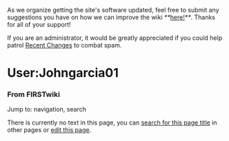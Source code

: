 As we organize getting the site's software updated, feel free to submit any
suggestions you have on how we can improve the wiki
_**_[here!](/index.php/User:Hallry/Suggestions "User:Hallry/Suggestions"
)_**_. Thanks for all of your support!

If you are an administrator, it would be greatly appreciated if you could help
patrol [Recent Changes](/index.php/Special:Recentchanges
"Special:Recentchanges" ) to combat spam.

# User:Johngarcia01

### From FIRSTwiki

Jump to: navigation, search

There is currently no text in this page, you can [search for this page
title](/index.php/Special:Search/Johngarcia01 "Special:Search/Johngarcia01" )
in other pages or [edit this
page](http://www.firstwiki.net/index.php?title=User:Johngarcia01&action=edit
"http://www.firstwiki.net/index.php?title=User:Johngarcia01&action=edit" ).

